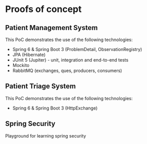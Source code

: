 # Proofs of concept
## Patient Management System
This PoC demonstrates the use of the following technologies:
* Spring 6 & Spring Boot 3 (ProblemDetail, ObservationRegistry)
* JPA (Hibernate)
* JUnit 5 (Jupiter) - unit, integration and end-to-end tests
* Mockito
* RabbitMQ (exchanges, ques, producers, consumers)

## Patient Triage System
This PoC demonstrates the use of the following technologies:
* Spring 6 & Spring Boot 3 (HttpExchange)

## Spring Security
Playground for learning spring security
